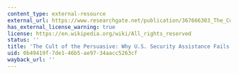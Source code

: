```yaml
---
content_type: external-resource
external_url: https://www.researchgate.net/publication/367666303_The_Cult_of_the_Persuasive_Why_US_Security_Assistance_Fails
has_external_license_warning: true
license: https://en.wikipedia.org/wiki/All_rights_reserved
status: ''
title: 'The Cult of the Persuasive: Why U.S. Security Assistance Fails'
uid: 0b49419f-7de1-46b5-ae97-34aacc5263cf
wayback_url: ''
---
```

